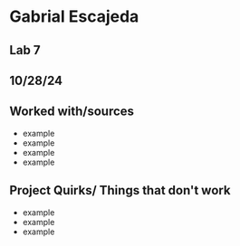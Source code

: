 # Gabrial Escajeda
## Lab 7
## 10/28/24
## Worked with/sources 
* example
* example
* example
* example
## Project Quirks/ Things that don't work
* example
* example
* example
